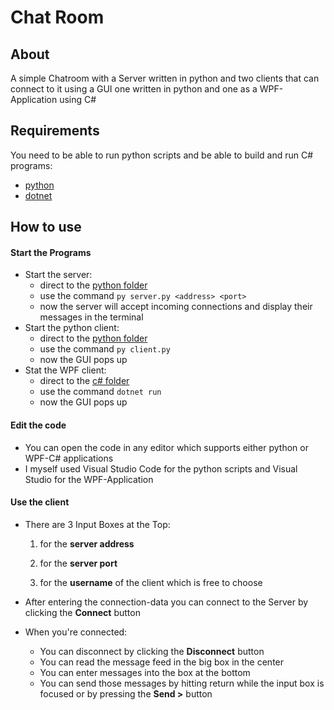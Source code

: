 # Chat Room

## About

A simple Chatroom with a Server written in python and two clients that can connect to it using a GUI one written in python and one as a WPF-Application using C#

## Requirements

You need to be able to run python scripts and be able to build and run C# programs:

- [python](https://www.python.org)
- [dotnet](https://dotnet.microsoft.com)

## How to use

#### Start the Programs

- Start the server:
  - direct to the [python folder](python)
  - use the command `py server.py <address> <port>`
  - now the server will accept incoming connections and display their messages in the terminal
- Start the python client:
  - direct to the [python folder](python)
  - use the command `py client.py`
  - now the GUI pops up
- Stat the WPF client:
  - direct to the [c# folder](c#)
  - use the command `dotnet run`
  - now the GUI pops up

#### Edit the code

- You can open the code in any editor which supports either python or WPF-C# applications
- I myself used Visual Studio Code for the python scripts and Visual Studio for the WPF-Application

#### Use the client

- There are 3 Input Boxes at the Top:

  1.  for the **server address**

  2.  for the **server port**

  3.  for the **username** of the client which is free to choose

- After entering the connection-data you can connect to the Server by clicking the **Connect** button

- When you're connected:

  - You can disconnect by clicking the **Disconnect** button
  - You can read the message feed in the big box in the center
  - You can enter messages into the box at the bottom
  - You can send those messages by hitting return while the input box is focused or by pressing the **Send >** button

